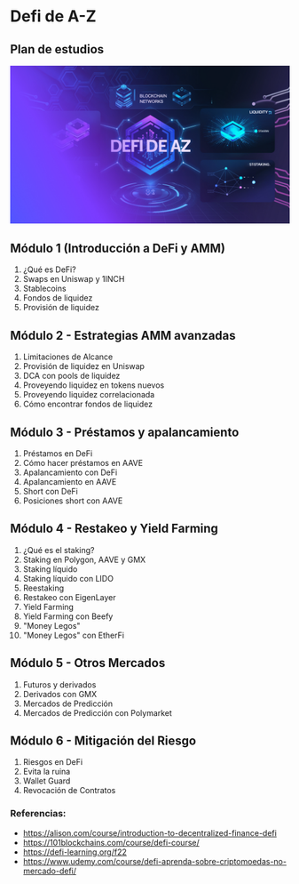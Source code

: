 # Defi de A-Z 

## Plan de estudios

![portada](/capa.jpg)

## Módulo 1 (Introducción a DeFi y AMM)
1. ¿Qué es DeFi?
2. Swaps en Uniswap y 1INCH
3. Stablecoins
4. Fondos de liquidez
5. Provisión de liquidez

## Módulo 2 - Estrategias AMM avanzadas
1. Limitaciones de Alcance
2. Provisión de liquidez en Uniswap
3. DCA con pools de liquidez
4. Proveyendo liquidez en tokens nuevos
5. Proveyendo liquidez correlacionada
6. Cómo encontrar fondos de liquidez

## Módulo 3 - Préstamos y apalancamiento
1. Préstamos en DeFi
2. Cómo hacer préstamos en AAVE
3. Apalancamiento con DeFi
4. Apalancamiento en AAVE
5. Short con DeFi
6. Posiciones short con AAVE

## Módulo 4 - Restakeo y Yield Farming
1. ¿Qué es el staking?
2. Staking en Polygon, AAVE y GMX 
3. Staking líquido
4. Staking líquido con LIDO
5. Reestaking
6. Restakeo con EigenLayer
7. Yield Farming
8. Yield Farming con Beefy
9. "Money Legos"
10. "Money Legos" con EtherFi

## Módulo 5 - Otros Mercados
1. Futuros y derivados
2. Derivados con GMX
3. Mercados de Predicción
4. Mercados de Predicción con Polymarket

## Módulo 6 - Mitigación del Riesgo 
1. Riesgos en DeFi
2. Evita la ruina
3. Wallet Guard
4. Revocación de Contratos

### Referencias:
- https://alison.com/course/introduction-to-decentralized-finance-defi 
- https://101blockchains.com/course/defi-course/ 
- https://defi-learning.org/f22 
- https://www.udemy.com/course/defi-aprenda-sobre-criptomoedas-no-mercado-defi/